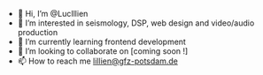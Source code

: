 - 👋 Hi, I’m @LucIllien
- 👀 I’m interested in seismology, DSP, web design and video/audio production
- 🌱 I’m currently learning frontend development
- 💞️ I’m looking to collaborate on [coming soon !]
- 📫 How to reach me lillien@gfz-potsdam.de

<!---
LucIllien/LucIllien is a ✨ special ✨ repository because its `README.md` (this file) appears on your GitHub profile.
You can click the Preview link to take a look at your changes.
--->
